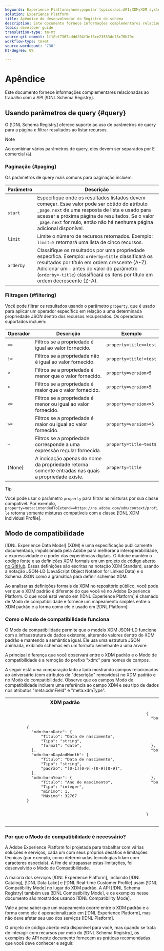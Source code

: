 ```yaml
---
keywords: Experience Platform;home;popular topics;api;API;XDM;XDM system;experience data model;Experience data model;Experience Data Model;data model;Data Model;schema registry;Schema Registry;compatibility;Compatibility;compatibility mode;Compatibility mode;field type;field types;
solution: Experience Platform
title: Apêndice do desenvolvedor do Registro do schema
description: Este documento fornece informações complementares relacionadas ao trabalho com a API de registro do Schema.
topic: developer guide
translation-type: tm+mt
source-git-commit: 1f18bf7367addd204f3ef8ce23583de78c70b70c
workflow-type: tm+mt
source-wordcount: '730'
ht-degree: 0%

---
```



# Apêndice

Este documento fornece informações complementares relacionadas ao trabalho com a API [!DNL Schema Registry].

## Usando parâmetros de query {#query}

O [!DNL Schema Registry] oferece suporte ao uso de parâmetros de query para a página e filtrar resultados ao listar recursos.

>[!NOTE]
>
>Ao combinar vários parâmetros de query, eles devem ser separados por E comercial (`&`).

### Paginação {#paging}

Os parâmetros de query mais comuns para paginação incluem:

| Parâmetro | Descrição |
| --- | --- |
| `start` | Especifique onde os resultados listados devem começar. Esse valor pode ser obtido do atributo `_page.next` de uma resposta de lista e usado para acessar a próxima página de resultados. Se o valor `_page.next` for nulo, então não há nenhuma página adicional disponível. |
| `limit` | Limite o número de recursos retornados. Exemplo: `limit=5` retornará uma lista de cinco recursos. |
| `orderby` | Classifique os resultados por uma propriedade específica. Exemplo: `orderby=title` classificará os resultados por título em ordem crescente (A-Z). Adicionar um `-` antes do valor do parâmetro (`orderby=-title`) classificará os itens por título em ordem decrescente (Z-A). |

### Filtragem {#filtering}

Você pode filtrar os resultados usando o parâmetro `property`, que é usado para aplicar um operador específico em relação a uma determinada propriedade JSON dentro dos recursos recuperados. Os operadores suportados incluem:

| Operador | Descrição | Exemplo |
| --- | --- | --- |
| `==` | Filtros se a propriedade é igual ao valor fornecido. | `property=title==test` |
| `!=` | Filtros se a propriedade não é igual ao valor fornecido. | `property=title!=test` |
| `<` | Filtros se a propriedade é menor que o valor fornecido. | `property=version<5` |
| `>` | Filtros se a propriedade é maior que o valor fornecido. | `property=version>5` |
| `<=` | Filtros se a propriedade é menor ou igual ao valor fornecido. | `property=version<=5` |
| `>=` | Filtros se a propriedade é maior ou igual ao valor fornecido. | `property=version>=5` |
| `~` | Filtros se a propriedade corresponde a uma expressão regular fornecida. | `property=title~test$` |
| (None) | A indicação apenas do nome da propriedade retorna somente entradas nas quais a propriedade existe. | `property=title` |

>[!TIP]
>
>Você pode usar o parâmetro `property` para filtrar as misturas por sua classe compatível. Por exemplo, `property=meta:intendedToExtend==https://ns.adobe.com/xdm/context/profile` retorna somente misturas compatíveis com a classe [!DNL XDM Individual Profile].

## Modo de compatibilidade

[!DNL Experience Data Model] (XDM) é uma especificação publicamente documentada, impulsionada pela Adobe para melhorar a interoperabilidade, a expressividade e o poder das experiências digitais. O Adobe mantém o código fonte e as definições XDM formais em um [projeto de código aberto no GitHub](https://github.com/adobe/xdm/). Essas definições são escritas na notação XDM Standard, usando a notação JSON-LD (JavaScript Object Notation for Linked Data) e o Schema JSON como a gramática para definir schemas XDM.

Ao analisar as definições formais de XDM no repositório público, você pode ver que o XDM padrão é diferente do que você vê no Adobe Experience Platform. O que você está vendo em [!DNL Experience Platform] é chamado de Modo de compatibilidade e fornece um mapeamento simples entre o XDM padrão e a forma como ele é usado em [!DNL Platform].

### Como o Modo de compatibilidade funciona

O Modo de compatibilidade permite que o modelo XDM JSON-LD funcione com a infraestrutura de dados existente, alterando valores dentro do XDM padrão e mantendo a semântica igual. Ele usa uma estrutura JSON aninhada, exibindo schemas em um formato semelhante a uma árvore.

A principal diferença que você observará entre o XDM padrão e o Modo de compatibilidade é a remoção do prefixo &quot;xdm:&quot; para nomes de campos.

A seguir está uma comparação lado a lado mostrando campos relacionados ao aniversário (com atributos de &quot;descrição&quot; removidos) no XDM padrão e no Modo de compatibilidade. Observe que os campos Modo de compatibilidade incluem uma referência ao campo XDM e seu tipo de dados nos atributos &quot;meta:xdmField&quot; e &quot;meta:xdmType&quot;.

<table>
  <th>XDM padrão</th>
  <th>Modo de compatibilidade</th>
  <tr>
  <td>
  <pre class="JSON language-JSON hljs">
        {
          "xdm:bornDate": {
              "Título": "Data de nascimento",
              "Tipo": "string",
              "format": "date",
          },
          "xdm:bornDayAndMonth": {
              "Título": "Data de nascimento",
              "Tipo": "string",
              "padrão": "[0-1][0-9]-[0-9][0-9]",
          },
          "xdm:bornYear": {
              "Título": "Ano de nascimento",
              "Tipo": "integer",
              "mínimo": 1,
              "Máximo": 32767
        }
  </pre>
  </td>
  <td>
  <pre class="JSON language-JSON hljs">
        {
          "bornDate": {
              "Título": "Data de nascimento",
              "Tipo": "string",
              "format": "date",
              "meta:xdmField": "xdm:bornDate",
              "meta:xdmType": "date"
          },
          "bornDayAndMonth": {
              "Título": "Data de nascimento",
              "Tipo": "string",
              "padrão": "[0-1][0-9]-[0-9][0-9]",
              "meta:xdmField": "xdm:bornDayAndMonth",
              "meta:xdmType": "string"
          },
          "bornYear" (Ano de nascimento): {
              "Título": "Ano de nascimento",
              "Tipo": "integer",
              "mínimo": 1,
              "Máximo": 32767
              "meta:xdmField": "xdm:bornYear",
              "meta:xdmType": "short"
        }
      </pre>
  </td>
  </tr>
</table>

### Por que o Modo de compatibilidade é necessário?

A Adobe Experience Platform foi projetada para trabalhar com várias soluções e serviços, cada um com seus próprios desafios e limitações técnicas (por exemplo, como determinadas tecnologias lidam com caracteres especiais). A fim de ultrapassar estas limitações, foi desenvolvido o Modo de Compatibilidade.

A maioria dos serviços [!DNL Experience Platform], incluindo [!DNL Catalog], [!DNL Data Lake] e [!DNL Real-time Customer Profile] usam [!DNL Compatibility Mode] no lugar do XDM padrão. A API [!DNL Schema Registry] também usa [!DNL Compatibility Mode], e os exemplos nesse documento são mostrados usando [!DNL Compatibility Mode].

Vale a pena saber que um mapeamento ocorre entre o XDM padrão e a forma como ele é operacionalizado em [!DNL Experience Platform], mas não deve afetar seu uso dos serviços [!DNL Platform].

O projeto de código aberto está disponível para você, mas quando se trata de interagir com recursos por meio do [!DNL Schema Registry], os exemplos de API neste documento fornecem as práticas recomendadas que você deve conhecer e seguir.